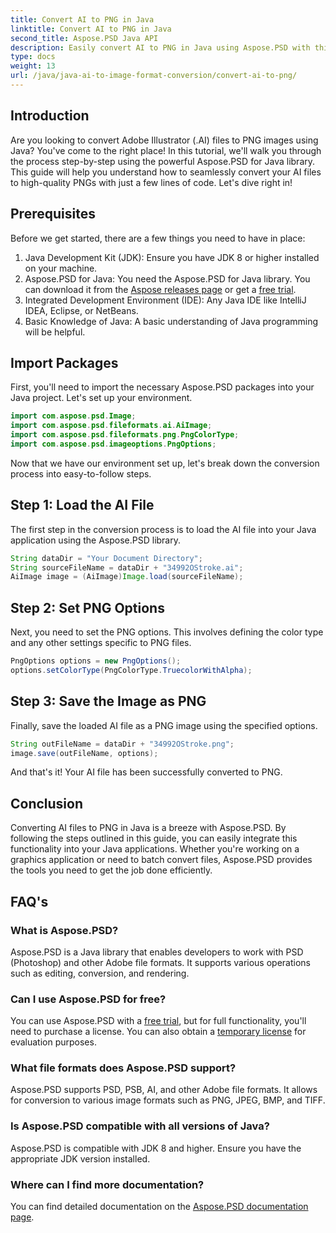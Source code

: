 ```yaml
---
title: Convert AI to PNG in Java
linktitle: Convert AI to PNG in Java
second_title: Aspose.PSD Java API
description: Easily convert AI to PNG in Java using Aspose.PSD with this guide. Learn how to load, set options, and save your AI files as PNG images effortlessly.
type: docs
weight: 13
url: /java/java-ai-to-image-format-conversion/convert-ai-to-png/
---
```

## Introduction
Are you looking to convert Adobe Illustrator (.AI) files to PNG images using Java? You've come to the right place! In this tutorial, we'll walk you through the process step-by-step using the powerful Aspose.PSD for Java library. This guide will help you understand how to seamlessly convert your AI files to high-quality PNGs with just a few lines of code. Let's dive right in!
## Prerequisites
Before we get started, there are a few things you need to have in place:
1. Java Development Kit (JDK): Ensure you have JDK 8 or higher installed on your machine.
2. Aspose.PSD for Java: You need the Aspose.PSD for Java library. You can download it from the [Aspose releases page](https://releases.aspose.com/psd/java/) or get a [free trial](https://releases.aspose.com/).
3. Integrated Development Environment (IDE): Any Java IDE like IntelliJ IDEA, Eclipse, or NetBeans.
4. Basic Knowledge of Java: A basic understanding of Java programming will be helpful.
## Import Packages
First, you'll need to import the necessary Aspose.PSD packages into your Java project. Let's set up your environment.
```java
import com.aspose.psd.Image;
import com.aspose.psd.fileformats.ai.AiImage;
import com.aspose.psd.fileformats.png.PngColorType;
import com.aspose.psd.imageoptions.PngOptions;
```
Now that we have our environment set up, let's break down the conversion process into easy-to-follow steps.
## Step 1: Load the AI File
The first step in the conversion process is to load the AI file into your Java application using the Aspose.PSD library.
```java
String dataDir = "Your Document Directory"; 
String sourceFileName = dataDir + "34992OStroke.ai";       
AiImage image = (AiImage)Image.load(sourceFileName);
```
## Step 2: Set PNG Options
Next, you need to set the PNG options. This involves defining the color type and any other settings specific to PNG files.
```java
PngOptions options = new PngOptions();
options.setColorType(PngColorType.TruecolorWithAlpha);
```
## Step 3: Save the Image as PNG
Finally, save the loaded AI file as a PNG image using the specified options.
```java
String outFileName = dataDir + "34992OStroke.png";
image.save(outFileName, options);
```
And that's it! Your AI file has been successfully converted to PNG.
## Conclusion
Converting AI files to PNG in Java is a breeze with Aspose.PSD. By following the steps outlined in this guide, you can easily integrate this functionality into your Java applications. Whether you're working on a graphics application or need to batch convert files, Aspose.PSD provides the tools you need to get the job done efficiently.
## FAQ's
### What is Aspose.PSD?
Aspose.PSD is a Java library that enables developers to work with PSD (Photoshop) and other Adobe file formats. It supports various operations such as editing, conversion, and rendering.
### Can I use Aspose.PSD for free?
You can use Aspose.PSD with a [free trial](https://releases.aspose.com/), but for full functionality, you'll need to purchase a license. You can also obtain a [temporary license](https://purchase.aspose.com/temporary-license/) for evaluation purposes.
### What file formats does Aspose.PSD support?
Aspose.PSD supports PSD, PSB, AI, and other Adobe file formats. It allows for conversion to various image formats such as PNG, JPEG, BMP, and TIFF.
### Is Aspose.PSD compatible with all versions of Java?
Aspose.PSD is compatible with JDK 8 and higher. Ensure you have the appropriate JDK version installed.
### Where can I find more documentation?
You can find detailed documentation on the [Aspose.PSD documentation page](https://reference.aspose.com/psd/java/).
